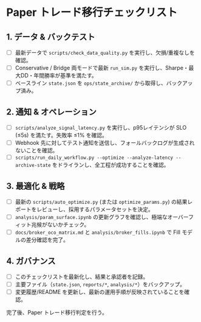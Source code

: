 # Paper トレード移行チェックリスト

## 1. データ & バックテスト
- [ ] 最新データで `scripts/check_data_quality.py` を実行し、欠損/重複なしを確認。
- [ ] Conservative / Bridge 両モードで最新 `run_sim.py` を実行し、Sharpe・最大DD・年間勝率が基準を満たす。
- [ ] ベースライン `state.json` を `ops/state_archive/` から取得し、バックアップ済み。

## 2. 通知 & オペレーション
- [ ] `scripts/analyze_signal_latency.py` を実行し、p95レイテンシが SLO (≤5s) を満たす。失敗率 ≤1% を確認。
- [ ] Webhook 先に対してテスト通知を送信し、フォールバックログが生成されないことを確認。
- [ ] `scripts/run_daily_workflow.py --optimize --analyze-latency --archive-state` をドライランし、全工程が成功することを確認。

## 3. 最適化 & 戦略
- [ ] 最新の `scripts/auto_optimize.py` (または `optimize_params.py`) の結果レポートをレビューし、採用するパラメータセットを決定。
- [ ] `analysis/param_surface.ipynb` の更新グラフを確認し、極端なオーバーフィット兆候がないかチェック。
- [ ] `docs/broker_oco_matrix.md` と `analysis/broker_fills.ipynb` で Fill モデルの差分確認を完了。

## 4. ガバナンス
- [ ] このチェックリストを最新化し、結果と承認者を記録。
- [ ] 主要ファイル（`state.json`, `reports/*`, `analysis/*`）をバックアップ。
- [ ] 変更履歴/README を更新し、最新の運用手順が反映されていることを確認。

完了後、Paper トレード移行判定を行う。
